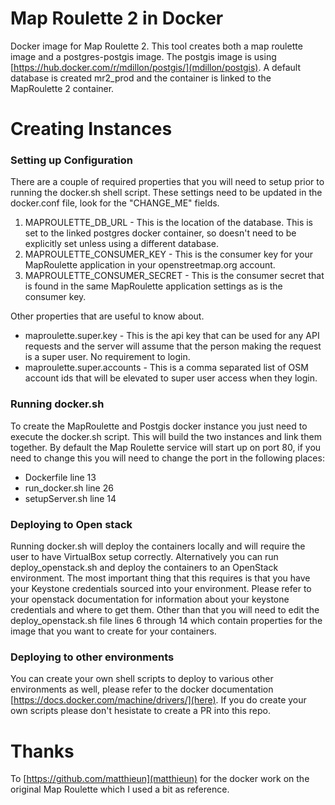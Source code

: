 # Map Roulette 2 in Docker
Docker image for Map Roulette 2. This tool creates both a map roulette image and a postgres-postgis image. The postgis image is using [https://hub.docker.com/r/mdillon/postgis/](mdillon/postgis). A default database is created mr2_prod and the container is linked to the MapRoulette 2 container.

# Creating Instances

### Setting up Configuration

There are a couple of required properties that you will need to setup prior to running the docker.sh shell script. These settings need to be updated in the docker.conf file, look for the "CHANGE_ME" fields.

1. MAPROULETTE_DB_URL - This is the location of the database. This is set to the linked postgres docker container, so doesn't need to be explicitly set unless using a different database.
2. MAPROULETTE_CONSUMER_KEY - This is the consumer key for your MapRoulette application in your openstreetmap.org account. 
3. MAPROULETTE_CONSUMER_SECRET - This is the consumer secret that is found in the same MapRoulette application settings as is the consumer key. 

Other properties that are useful to know about.

* maproulette.super.key - This is the api key that can be used for any API requests and the server will assume that the person making the request is a super user. No requirement to login.
* maproulette.super.accounts - This is a comma separated list of OSM account ids that will be elevated to super user access when they login. 

### Running docker.sh

To create the MapRoulette and Postgis docker instance you just need to execute the docker.sh script. This will build the two instances and link them together. By default the Map Roulette service will start up on port 80, if you need to change this you will need to change the port in the following places:

* Dockerfile line 13
* run_docker.sh line 26
* setupServer.sh line 14

### Deploying to Open stack

Running docker.sh will deploy the containers locally and will require the user to have VirtualBox setup correctly. Alternatively you can run deploy_openstack.sh and deploy the containers to an OpenStack environment. The most important thing that this requires is that you have your Keystone credentials sourced into your environment. Please refer to your openstack documentation for information about your keystone credentials and where to get them. Other than that you will need to edit the deploy_openstack.sh file lines 6 through 14 which contain properties for the image that you want to create for your containers. 

### Deploying to other environments

You can create your own shell scripts to deploy to various other environments as well, please refer to the docker documentation [https://docs.docker.com/machine/drivers/](here). If you do create your own scripts please don't hesistate to create a PR into this repo.

# Thanks

To [https://github.com/matthieun](matthieun) for the docker work on the original Map Roulette which I used a bit as reference.
